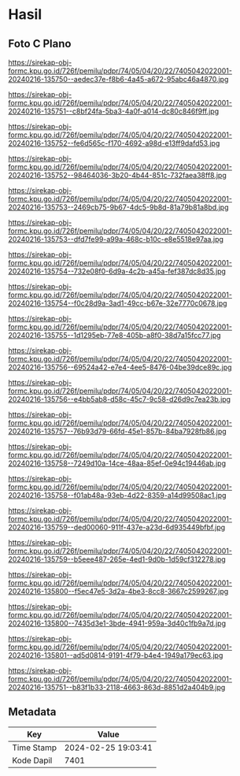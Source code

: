 # Hasil

## Foto C Plano

https://sirekap-obj-formc.kpu.go.id/726f/pemilu/pdpr/74/05/04/20/22/7405042022001-20240216-135750--aedec37e-f8b6-4a45-a672-95abc46a4870.jpg

https://sirekap-obj-formc.kpu.go.id/726f/pemilu/pdpr/74/05/04/20/22/7405042022001-20240216-135751--c8bf24fa-5ba3-4a0f-a014-dc80c846f9ff.jpg

https://sirekap-obj-formc.kpu.go.id/726f/pemilu/pdpr/74/05/04/20/22/7405042022001-20240216-135752--fe6d565c-f170-4692-a98d-e13ff9dafd53.jpg

https://sirekap-obj-formc.kpu.go.id/726f/pemilu/pdpr/74/05/04/20/22/7405042022001-20240216-135752--98464036-3b20-4b44-851c-732faea38ff8.jpg

https://sirekap-obj-formc.kpu.go.id/726f/pemilu/pdpr/74/05/04/20/22/7405042022001-20240216-135753--2469cb75-9b67-4dc5-9b8d-81a79b81a8bd.jpg

https://sirekap-obj-formc.kpu.go.id/726f/pemilu/pdpr/74/05/04/20/22/7405042022001-20240216-135753--dfd7fe99-a99a-468c-b10c-e8e5518e97aa.jpg

https://sirekap-obj-formc.kpu.go.id/726f/pemilu/pdpr/74/05/04/20/22/7405042022001-20240216-135754--732e08f0-6d9a-4c2b-a45a-fef387dc8d35.jpg

https://sirekap-obj-formc.kpu.go.id/726f/pemilu/pdpr/74/05/04/20/22/7405042022001-20240216-135754--f0c28d9a-3ad1-49cc-b67e-32e7770c0678.jpg

https://sirekap-obj-formc.kpu.go.id/726f/pemilu/pdpr/74/05/04/20/22/7405042022001-20240216-135755--1d1295eb-77e8-405b-a8f0-38d7a15fcc77.jpg

https://sirekap-obj-formc.kpu.go.id/726f/pemilu/pdpr/74/05/04/20/22/7405042022001-20240216-135756--69524a42-e7e4-4ee5-8476-04be39dce89c.jpg

https://sirekap-obj-formc.kpu.go.id/726f/pemilu/pdpr/74/05/04/20/22/7405042022001-20240216-135756--e4bb5ab8-d58c-45c7-9c58-d26d9c7ea23b.jpg

https://sirekap-obj-formc.kpu.go.id/726f/pemilu/pdpr/74/05/04/20/22/7405042022001-20240216-135757--76b93d79-66fd-45e1-857b-84ba7928fb86.jpg

https://sirekap-obj-formc.kpu.go.id/726f/pemilu/pdpr/74/05/04/20/22/7405042022001-20240216-135758--7249d10a-14ce-48aa-85ef-0e94c19446ab.jpg

https://sirekap-obj-formc.kpu.go.id/726f/pemilu/pdpr/74/05/04/20/22/7405042022001-20240216-135758--f01ab48a-93eb-4d22-8359-a14d99508ac1.jpg

https://sirekap-obj-formc.kpu.go.id/726f/pemilu/pdpr/74/05/04/20/22/7405042022001-20240216-135759--ded00060-911f-437e-a23d-6d935449bfbf.jpg

https://sirekap-obj-formc.kpu.go.id/726f/pemilu/pdpr/74/05/04/20/22/7405042022001-20240216-135759--b5eee487-265e-4ed1-9d0b-1d59cf312278.jpg

https://sirekap-obj-formc.kpu.go.id/726f/pemilu/pdpr/74/05/04/20/22/7405042022001-20240216-135800--f5ec47e5-3d2a-4be3-8cc8-3667c2599267.jpg

https://sirekap-obj-formc.kpu.go.id/726f/pemilu/pdpr/74/05/04/20/22/7405042022001-20240216-135800--7435d3e1-3bde-4941-959a-3d40c1fb9a7d.jpg

https://sirekap-obj-formc.kpu.go.id/726f/pemilu/pdpr/74/05/04/20/22/7405042022001-20240216-135801--ad5d0814-9191-4f79-b4e4-1949a179ec63.jpg

https://sirekap-obj-formc.kpu.go.id/726f/pemilu/pdpr/74/05/04/20/22/7405042022001-20240216-135751--b83f1b33-2118-4663-863d-8851d2a404b9.jpg


## Metadata

| Key        | Value               |
| ---------- | ------------------- |
| Time Stamp | 2024-02-25 19:03:41 |
| Kode Dapil | 7401                |



